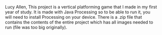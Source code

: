 Lucy Allen,
This project is a vertical platforming game that I made in my first year of study. 
It is made with Java Processing so to be able to run it, you will need to install Processing on your device.
There is a .zip file that contains the contents of the entire project which has all images needed to run (file was too big originally).
